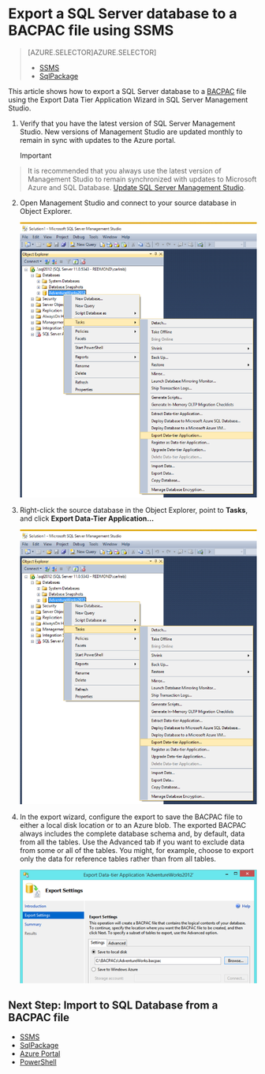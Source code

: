 
<properties
   pageTitle="Export a SQL Server database to a BACPAC file using SSMS"
   description="Microsoft Azure SQL Database, database migration, export database, export BACPAC file, Export Data Tier Application wizard"
   services="sql-database"
   documentationCenter=""
   authors="carlrabeler"
   manager="jeffreyg"
   editor=""/>

<tags
   ms.service="sql-database"
   ms.devlang="NA"
   ms.topic="article"
   ms.tgt_pltfrm="NA"
   ms.workload="data-management"
   ms.date="12/17/2015"
   ms.author="carlrab"/>

# Export a SQL Server database to a BACPAC file using SSMS
> [AZURE.SELECTOR]AZURE.SELECTOR]
> 
> * [SSMS](sql-database-cloud-migrate-compatible-export-bacpac-ssms.md)
> * [SqlPackage](sql-database-cloud-migrate-compatible-export-bacpac-sqlpackage.md)
> 
> 
This article shows how to export a SQL Server database to a [BACPAC](https://msdn.microsoft.com/library/ee210546.aspx#Anchor_4) file using the Export Data Tier Application Wizard in SQL Server Management Studio. 

1. Verify that you have the latest version of SQL Server Management Studio. New versions of Management Studio are updated monthly to remain in sync with updates to the Azure portal.

   > [!IMPORTANT]
> It is recommended that you always use the latest version of Management Studio to remain synchronized with updates to Microsoft Azure and SQL Database. [Update SQL Server Management Studio](https://msdn.microsoft.com/library/mt238290.aspx).
> 
2. Open Management Studio and connect to your source database in Object Explorer.

    ![Export a data-tier application from the Tasks menu](./media/sql-database-cloud-migrate/MigrateUsingBACPAC01.png)

3. Right-click the source database in the Object Explorer, point to **Tasks**, and click **Export Data-Tier Application…**

    ![Export a data-tier application from the Tasks menu](./media/sql-database-cloud-migrate/TestForCompatibilityUsingSSMS01.png)

4. In the export wizard, configure the export to save the BACPAC file to either a local disk location or to an Azure blob. The exported BACPAC always includes the complete database schema and, by default, data from all the tables. Use the Advanced tab if you want to exclude data from some or all of the tables. You might, for example, choose to export only the data for reference tables rather than from all tables.

    ![Export settings](./media/sql-database-cloud-migrate/MigrateUsingBACPAC02.png)


## Next Step: Import to SQL Database from a BACPAC file
* [SSMS](sql-database-cloud-migrate-compatible-import-bacpac-ssms.md)
* [SqlPackage](sql-database-cloud-migrate-compatible-import-bacpac-sqlpackage.md)
* [Azure Portal](sql-database-import.md)
* [PowerShell](sql-database-import-powershell.md)


